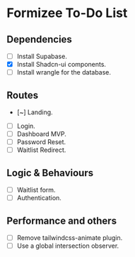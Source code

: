 # Formizee To-Do List

## Dependencies

- [ ] Install Supabase.
- [x] Install Shadcn-ui components.
- [ ] Install wrangle for the database.

## Routes

- [~] Landing.
- [ ] Login.
- [ ] Dashboard MVP.
- [ ] Password Reset.
- [ ] Waitlist Redirect.

## Logic & Behaviours

- [ ] Waitlist form.
- [ ] Authentication.

## Performance and others
- [ ] Remove tailwindcss-animate plugin.
- [ ] Use a global intersection observer.
